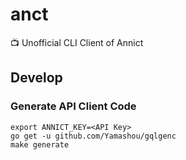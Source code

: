 # anct

📺 Unofficial CLI Client of Annict

## Develop

### Generate API Client Code

```
export ANNICT_KEY=<API Key>
go get -u github.com/Yamashou/gqlgenc
make generate
```
